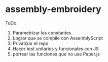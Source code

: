 # assembly-embroidery

ToDo:
1) Parametrizar las constantes
2) Lograr que se compile con AssemblyScript
3) Privatizar el repo
4) Hacer test unitarios y funcionales con JS
5) portear las funciones que no use Paper.js
